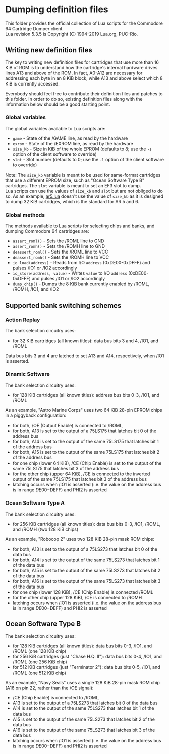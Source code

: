 # Dumping definition files

This folder provides the official collection of Lua scripts for the Commodore 64 Cartridge Dumper client.<br>
Lua revision 5.3.5 is Copyright (C) 1994-2019 Lua.org, PUC-Rio.

## Writing new definition files

The key to writing new definition files for cartridges that use more than 16 KiB of ROM is to understand how the cartridge's internal hardware drives lines A13 and above of the ROM. In fact, A0-A12 are necessary for addressing each byte in an 8 KiB block, while A13 and above select which 8 KiB is currently accessed.

Everybody should feel free to contribute their definition files and patches to this folder. In order to do so, existing definition files along with the information below should be a good starting point.

### Global variables

The global variables available to Lua scripts are:
 - `game` - State of the /GAME line, as read by the hardware
 - `exrom` - State of the /EXROM line, as read by the hardware
 - `size_kb` - Size in KiB of the whole EPROM (defaults to 8; use the `-s` option of the client software to override)
 - `slot` - Slot number (defaults to 0; use the `-l` option of the client software to override)

Note: The `size_kb` variable is meant to be used for same-format cartridges that use a different EPROM size, such as "Ocean Software Type B" cartridges. The `slot` variable is meant to set an EF3 slot to dump.<br>
Lua scripts can use the values of `size_kb` and `slot` but are not obliged to do so. As an example, [ar5.lua](ar5.lua) doesn't use the value of `size_kb` as it is designed to dump 32 KiB cartridges, which is the standard for AR 5 and 6.

### Global methods

The methods available to Lua scripts for selecting chips and banks, and dumping Commodore 64 cartridges are:
 - `assert_roml()` - Sets the /ROML line to GND
 - `assert_romh()` - Sets the /ROMH line to GND
 - `deassert_roml()` - Sets the /ROML line to VCC
 - `deassert_romh()` - Sets the /ROMH line to VCC
 - `io_load(address)` - Reads from I/O `address` (0xDE00-0xDFFF) and pulses /IO1 or /IO2 accordingly
 - `io_store(address, value)` - Writes `value` to I/O `address` (0xDE00-0xDFFF) and pulses /IO1 or /IO2 accordingly
 - `dump_chip()` - Dumps the 8 KiB bank currently enabled by /ROML, /ROMH, /IO1, and /IO2

## Supported bank switching schemes

### Action Replay

The bank selection circuitry uses:
- for 32 KiB cartridges (all known titles): data bus bits 3 and 4, /IO1, and /ROML

Data bus bits 3 and 4 are latched to set A13 and A14, respectively, when /IO1 is asserted.

### Dinamic Software

The bank selection circuitry uses:
- for 128 KiB cartridges (all known titles): address bus bits 0-3, /IO1, and /ROML

As an example, "Astro Marine Corps" uses two 64 KiB 28-pin EPROM chips in a piggyback configuration:
- for both, /OE (Output Enable) is connected to /ROML,
- for both, A13 is set to the output of a 75LS175 that latches bit 0 of the address bus
- for both, A14 is set to the output of the same 75LS175 that latches bit 1 of the address bus
- for both, A15 is set to the output of the same 75LS175 that latches bit 2 of the address bus
- for one chip (lower 64 KiB), /CE (Chip Enable) is set to the output of the same 75LS175 that latches bit 3 of the address bus
- for the other chip (upper 64 KiB), /CE is connected to the inverted output of the same 75LS175 that latches bit 3 of the address bus
- latching occurs when /IO1 is asserted (i.e. the value on the address bus is in range $DE00-$DEFF) and PHI2 is asserted

### Ocean Software Type A

The bank selection circuitry uses:
- for 256 KiB cartridges (all known titles): data bus bits 0-3, /IO1, /ROML, and /ROMH (two 128 KiB chips)

As an example, "Robocop 2" uses two 128 KiB 28-pin mask ROM chips:
- for both, A13 is set to the output of a 75LS273 that latches bit 0 of the data bus
- for both, A14 is set to the output of the same 75LS273 that latches bit 1 of the data bus
- for both, A15 is set to the output of the same 75LS273 that latches bit 2 of the data bus
- for both, A16 is set to the output of the same 75LS273 that latches bit 3 of the data bus
- for one chip (lower 128 KiB), /CE (Chip Enable) is connected /ROML
- for the other chip (upper 128 KiB), /CE is connected to /ROMH
- latching occurs when /IO1 is asserted (i.e. the value on the address bus is in range $DE00-$DEFF) and PHI2 is asserted

## Ocean Software Type B

The bank selection circuitry uses:
- for 128 KiB cartridges (all known titles):     data bus bits 0-3, /IO1, and /ROML (one 128 KiB chip)
- for 256 KiB cartridges (just "Chase H.Q. II"): data bus bits 0-4, /IO1, and /ROML (one 256 KiB chip)
- for 512 KiB cartridges (just "Terminator 2"):  data bus bits 0-5, /IO1, and /ROML (one 512 KiB chip)

As an example, "Navy Seals" uses a single 128 KiB 28-pin mask ROM chip (A16 on pin 22, rather than the /OE signal):
- /CE (Chip Enable) is connected to /ROML,
- A13 is set to the output of a 75LS273 that latches bit 0 of the data bus
- A14 is set to the output of the same 75LS273 that latches bit 1 of the data bus
- A15 is set to the output of the same 75LS273 that latches bit 2 of the data bus
- A16 is set to the output of the same 75LS273 that latches bit 3 of the data bus
- latching occurs when /IO1 is asserted (i.e. the value on the address bus is in range $DE00-$DEFF) and PHI2 is asserted
